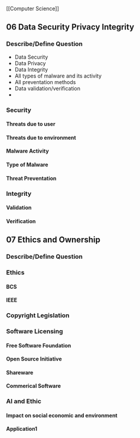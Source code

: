 [[Computer Science]]
## 06 Data Security Privacy Integrity
### Describe/Define Question
- Data Security
- Data Privacy
- Data Integrity
- All types of malware and its activity
- All preventation methods
- Data validation/verification
- 
### Security
#### Threats due to user
#### Threats due to environment
#### Malware Activity
#### Type of Malware
#### Threat Preventation
### Integrity
#### Validation
#### Verification

## 07 Ethics and Ownership
### Describe/Define Question
### Ethics
#### BCS
#### IEEE
### Copyright Legislation
### Software Licensing
#### Free Software Foundation
#### Open Source Initiative
#### Shareware
#### Commerical Software
### AI and Ethic
#### Impact on social economic and environment
#### Application1